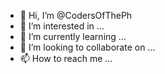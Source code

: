 - 👋 Hi, I’m @CodersOfThePh
- 👀 I’m interested in ...
- 🌱 I’m currently learning ...
- 💞️ I’m looking to collaborate on ...
- 📫 How to reach me ...

<!---
CodersOfThePh/CodersOfThePh is a ✨ special ✨ repository because its `README.md` (this file) appears on your GitHub profile.
You can click the Preview link to take a look at your changes.
--->
